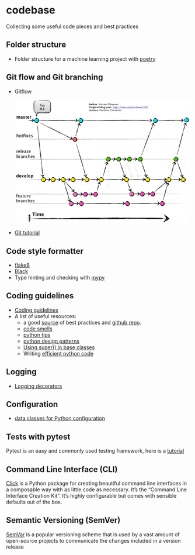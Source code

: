 # codebase
Collecting some useful code pieces and best practices

## Folder structure
- Folder structure for a machine learning project with [poetry](./poetry_ml/README.md)

## Git flow and Git branching
- Gitflow

    ![](./images/gitflow.jpeg)
- [Git tutorial](https://github.com/miguelgfierro/codebase/wiki/Git-tutorial?utm_source=substack&utm_medium=email)

## Code style formatter
- [flake8](https://github.com/PyCQA/flake8)
- [Black](https://github.com/psf/black)
- Type hinting and checking with [mypy](https://github.com/python/mypy)

## Coding guidelines

- [Coding guidelines](https://github.com/recommenders-team/recommenders/wiki/Coding-Guidelines?utm_source=substack&utm_medium=email)
- A list of useful resources:
    - a good [source](https://theaisummer.com/best-practices-deep-learning-code/) of best practices and [github repo](https://github.com/The-AI-Summer/Deep-Learning-In-Production/tree/master/2.%20Writing%20Deep%20Learning%20code:%20Best%20Practises).
    -  [code smells](https://refactoring.guru/refactoring/smells)
    - [python tips](https://book.pythontips.com/en/latest/index.html)
    - [python design patterns](https://github.com/faif/python-patterns)
    - [Using super() in base classes](https://eugeneyan.com/writing/uncommon-python/)
    - Writing [efficient python code](https://www.linkedin.com/posts/youssef-hosni-b2960b135_my-9-kaggle-notebooks-that-will-help-you-activity-7172139063557111808-9KFu/?utm_source=share&utm_medium=member_ios)

## Logging
- [Logging decorators](https://ankitbko.github.io/blog/2021/04/logging-in-python/)

## Configuration
- [data classes for Python configuration](https://alexandra-zaharia.github.io/posts/python-configuration-and-dataclasses/)

## Tests with pytest
Pytest is an easy and commonly used testing framework, here is a [tutorial](https://github.com/pluralsight/intro-to-pytest/tree/master)

## Command Line Interface (CLI)
[Click](https://click.palletsprojects.com/en/7.x/) is a Python package for creating beautiful command line interfaces in a composable way with as little code as necessary. It’s the “Command Line Interface Creation Kit”. It’s highly configurable but comes with sensible defaults out of the box.

## Semantic Versioning (SemVer)
[SemVar](https://semver.org/) is a popular versioning scheme that is used by a vast amount of open-source projects to communicate the changes included in a version release



